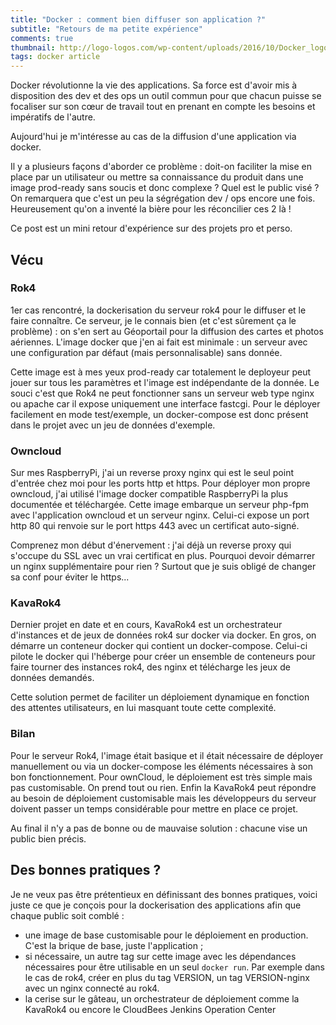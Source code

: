 ```yaml
---
title: "Docker : comment bien diffuser son application ?"
subtitle: "Retours de ma petite expérience"
comments: true
thumbnail: http://logo-logos.com/wp-content/uploads/2016/10/Docker_logo_logotype.png
tags: docker article
---
```


Docker révolutionne la vie des applications. Sa force est d'avoir mis à disposition des dev et des ops un outil commun pour que chacun puisse se focaliser sur son cœur de travail tout en prenant en compte les besoins et impératifs de l'autre. 

Aujourd'hui je m'intéresse au cas de la diffusion d'une application via docker.

Il y a plusieurs façons d'aborder ce problème : doit-on faciliter la mise en place par un utilisateur ou mettre sa connaissance du produit dans une image prod-ready sans soucis et donc complexe ? Quel est le public visé ? On remarquera que c'est un peu la ségrégation dev / ops encore une fois. Heureusement qu'on a inventé la bière pour les réconcilier ces 2 là !

Ce post est un mini retour d'expérience sur des projets pro et perso.

## Vécu

### Rok4

1er cas rencontré, la dockerisation du serveur rok4 pour le diffuser et le faire connaître. Ce serveur, je le connais bien (et c'est sûrement ça le problème) : on s'en sert au Géoportail pour la diffusion des cartes et photos aériennes. L'image docker que j'en ai fait est minimale : un serveur avec une configuration par défaut (mais personnalisable) sans donnée.

Cette image est à mes yeux prod-ready car totalement le deployeur peut jouer sur tous les paramètres et l'image est indépendante de la donnée. Le souci c'est que Rok4 ne peut fonctionner sans un serveur web type nginx ou apache car il expose uniquement une interface fastcgi. Pour le déployer facilement en mode test/exemple, un docker-compose est donc présent dans le projet avec un jeu de données d'exemple.

### Owncloud

Sur mes RaspberryPi, j'ai un reverse proxy nginx qui est le seul point d'entrée chez moi pour les ports http et https. Pour déployer mon propre owncloud, j'ai utilisé l'image docker compatible RaspberryPi la plus documentée et téléchargée. Cette image embarque un serveur php-fpm avec l'application owncloud et un serveur nginx. Celui-ci expose un port http 80 qui renvoie sur le port https 443 avec un certificat auto-signé.

Comprenez mon début d'énervement : j'ai déjà un reverse proxy qui s'occupe du SSL avec un vrai certificat en plus. Pourquoi devoir démarrer un nginx supplémentaire pour rien ? Surtout que je suis obligé de changer sa conf pour éviter le https...

### KavaRok4

Dernier projet en date et en cours, KavaRok4 est un orchestrateur d'instances et de jeux de données rok4 sur docker via docker. En gros, on démarre un conteneur docker qui contient un docker-compose. Celui-ci pilote le docker qui l'héberge pour créer un ensemble de conteneurs pour faire tourner des instances rok4, des nginx et télécharge les jeux de données demandés.

Cette solution permet de faciliter un déploiement dynamique en fonction des attentes utilisateurs, en lui masquant toute cette complexité.

### Bilan

Pour le serveur Rok4, l'image était basique et il était nécessaire de déployer manuellement ou via un docker-compose les éléments nécessaires à son bon fonctionnement.
Pour ownCloud, le déploiement est très simple mais pas customisable. On prend tout ou rien.
Enfin la KavaRok4 peut répondre au besoin de déploiement customisable mais les développeurs du serveur doivent passer un temps considérable pour mettre en place ce projet.

Au final il n'y a pas de bonne ou de mauvaise solution : chacune vise un public bien précis.

## Des bonnes pratiques ?

Je ne veux pas être prétentieux en définissant des bonnes pratiques, voici juste ce que je conçois pour la dockerisation des applications afin que chaque public soit comblé : 

- une image de base customisable pour le déploiement en production. C'est la brique de base, juste l'application ;
- si nécessaire, un autre tag sur cette image avec les dépendances nécessaires pour être utilisable en un seul `docker run`. Par exemple dans le cas de rok4, créer en plus du tag VERSION, un tag VERSION-nginx avec un nginx connecté au rok4.
- la cerise sur le gâteau, un orchestrateur de déploiement comme la KavaRok4 ou encore le CloudBees Jenkins Operation Center

